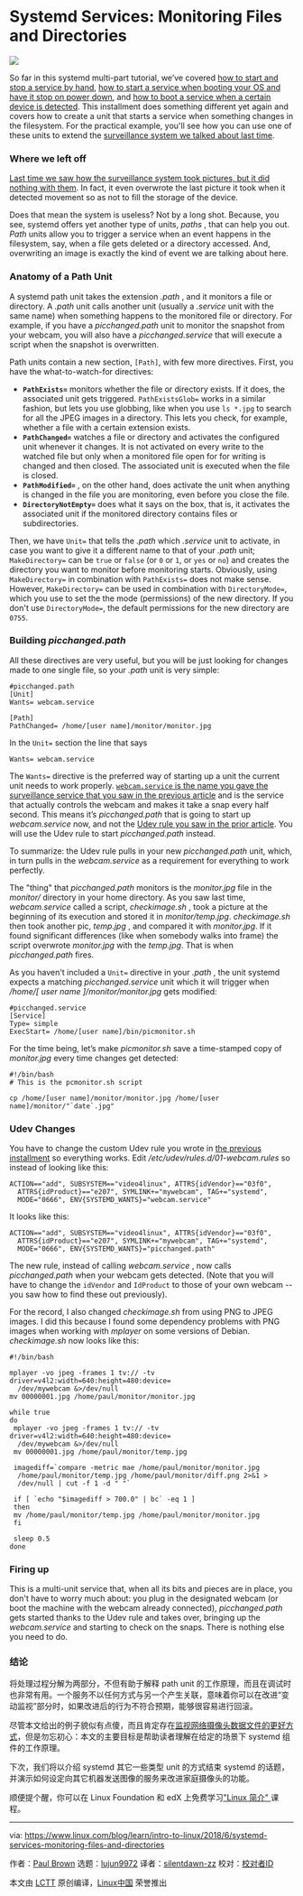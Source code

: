 Systemd Services: Monitoring Files and Directories
======

![](https://www.linux.com/sites/lcom/files/styles/rendered_file/public/systemd-filesystem.png?itok=iGjxwoJR)

So far in this systemd multi-part tutorial, we’ve covered [how to start and stop a service by hand][1], [how to start a service when booting your OS and have it stop on power down][2], and [how to boot a service when a certain device is detected][3]. This installment does something different yet again and covers how to create a unit that starts a service when something changes in the filesystem. For the practical example, you'll see how you can use one of these units to extend the [surveillance system we talked about last time][4].

### Where we left off

[Last time we saw how the surveillance system took pictures, but it did nothing with them][3]. In fact, it even overwrote the last picture it took when it detected movement so as not to fill the storage of the device.

Does that mean the system is useless? Not by a long shot. Because, you see, systemd offers yet another type of units, _paths_ , that can help you out. _Path_ units allow you to trigger a service when an event happens in the filesystem, say, when a file gets deleted or a directory accessed. And, overwriting an image is exactly the kind of event we are talking about here.

### Anatomy of a Path Unit

A systemd path unit takes the extension _.path_ , and it monitors a file or directory. A _.path_ unit calls another unit (usually a _.service_ unit with the same name) when something happens to the monitored file or directory. For example, if you have a _picchanged.path_ unit to monitor the snapshot from your webcam, you will also have a _picchanged.service_ that will execute a script when the snapshot is overwritten.

Path units contain a new section, `[Path]`, with few more directives. First, you have the what-to-watch-for directives:

  * **`PathExists=`** monitors whether the file or directory exists. If it does, the associated unit gets triggered. `PathExistsGlob=` works in a similar fashion, but lets you use globbing, like when you use `ls *.jpg` to search for all the JPEG images in a directory. This lets you check, for example, whether a file with a certain extension exists.
  * **`PathChanged=`** watches a file or directory and activates the configured unit whenever it changes. It is not activated on every write to the watched file but only when a monitored file open for for writing is changed and then closed. The associated unit is executed when the file is closed.
  * **`PathModified=`** , on the other hand, does activate the unit when anything is changed in the file you are monitoring, even before you close the file.
  * **`DirectoryNotEmpty=`** does what it says on the box, that is, it activates the associated unit if the monitored directory contains files or subdirectories.



Then, we have `Unit=` that tells the _.path_ which _.service_ unit to activate, in case you want to give it a different name to that of your _.path_ unit; `MakeDirectory=` can be `true` or `false` (or `0` or `1`, or `yes` or `no`) and creates the directory you want to monitor before monitoring starts. Obviously, using `MakeDirectory=` in combination with `PathExists=` does not make sense. However, `MakeDirectory=` can be used in combination with `DirectoryMode=`, which you use to set the the mode (permissions) of the new directory. If you don't use `DirectoryMode=`, the default permissions for the new directory are `0755`.

### Building _picchanged.path_

All these directives are very useful, but you will be just looking for changes made to one single file, so your _.path_ unit is very simple:

```
#picchanged.path
[Unit]
Wants= webcam.service

[Path]
PathChanged= /home/[user name]/monitor/monitor.jpg
```

In the `Unit=` section the line that says

```
Wants= webcam.service
```

The `Wants=` directive is the preferred way of starting up a unit the current unit needs to work properly. [`webcam.service` is the name you gave the surveillance service that you saw in the previous article][3] and is the service that actually controls the webcam and makes it take a snap every half second. This means it’s _picchanged.path_ that is going to start up _webcam.service_ now, and not the [Udev rule you saw in the prior article][3]. You will use the Udev rule to start _picchanged.path_ instead.

To summarize: the Udev rule pulls in your new _picchanged.path_ unit, which, in turn pulls in the _webcam.service_ as a requirement for everything to work perfectly.

The "thing" that _picchanged.path_ monitors is the _monitor.jpg_ file in the _monitor/_ directory in your home directory. As you saw last time, _webcam.service_ called a script, _checkimage.sh_ , took a picture at the beginning of its execution and stored it in _monitor/temp.jpg_. _checkimage.sh_ then took another pic, _temp.jpg_ , and compared it with _monitor.jpg_. If it found significant differences (like when somebody walks into frame) the script overwrote _monitor.jpg_ with the _temp.jpg_. That is when _picchanged.path_ fires.

As you haven't included a `Unit=` directive in your _.path_ , the unit systemd expects a matching _picchanged.service_ unit which it will trigger when _/home/[ _user name_ ]/monitor/monitor.jpg_ gets modified:

```
#picchanged.service
[Service]
Type= simple
ExecStart= /home/[user name]/bin/picmonitor.sh
```

For the time being, let’s make _picmonitor.sh_ save a time-stamped copy of _monitor.jpg_ every time changes get detected:

```
#!/bin/bash
# This is the pcmonitor.sh script

cp /home/[user name]/monitor/monitor.jpg /home/[user name]/monitor/"`date`.jpg"
```

### Udev Changes

You have to change the custom Udev rule you wrote in [the previous installment][3] so everything works. Edit _/etc/udev/rules.d/01-webcam.rules_ so instead of looking like this:

```
ACTION=="add", SUBSYSTEM=="video4linux", ATTRS{idVendor}=="03f0",
  ATTRS{idProduct}=="e207", SYMLINK+="mywebcam", TAG+="systemd",
  MODE="0666", ENV{SYSTEMD_WANTS}="webcam.service"
```

It looks like this:

```
ACTION=="add", SUBSYSTEM=="video4linux", ATTRS{idVendor}=="03f0",
  ATTRS{idProduct}=="e207", SYMLINK+="mywebcam", TAG+="systemd",
  MODE="0666", ENV{SYSTEMD_WANTS}="picchanged.path"
```

The new rule, instead of calling _webcam.service_ , now calls _picchanged.path_ when your webcam gets detected. (Note that you will have to change the `idVendor` and `IdProduct` to those of your own webcam -- you saw how to find these out previously).

For the record, I also changed _checkimage.sh_ from using PNG to JPEG images. I did this because I found some dependency problems with PNG images when working with _mplayer_ on some versions of Debian. _checkimage.sh_ now looks like this:

```
#!/bin/bash

mplayer -vo jpeg -frames 1 tv:// -tv driver=v4l2:width=640:height=480:device=
  /dev/mywebcam &>/dev/null
mv 00000001.jpg /home/paul/monitor/monitor.jpg

while true
do
 mplayer -vo jpeg -frames 1 tv:// -tv driver=v4l2:width=640:height=480:device=
  /dev/mywebcam &>/dev/null
 mv 00000001.jpg /home/paul/monitor/temp.jpg

 imagediff=`compare -metric mae /home/paul/monitor/monitor.jpg
  /home/paul/monitor/temp.jpg /home/paul/monitor/diff.png 2>&1 >
  /dev/null | cut -f 1 -d " "`

 if [ `echo "$imagediff > 700.0" | bc` -eq 1 ]
 then
 mv /home/paul/monitor/temp.jpg /home/paul/monitor/monitor.jpg
 fi

 sleep 0.5
done
```

### Firing up

This is a multi-unit service that, when all its bits and pieces are in place, you don't have to worry much about: you plug in the designated webcam (or boot the machine with the webcam already connected), _picchanged.path_ gets started thanks to the Udev rule and takes over, bringing up the _webcam.service_ and starting to check on the snaps. There is nothing else you need to do.

### 结论

将处理过程分解为两部分，不但有助于解释 path unit 的工作原理，而且在调试时也非常有用。一个服务不以任何方式与另一个产生关联，意味着你可以在改进“变动监视”部分时，如果改进后的行为不符合预期，能够很容易进行回滚。

尽管本文给出的例子貌似有点傻，而且肯定存在[监视网络摄像头数据文件的更好方式][5]，但是勿忘初心：本文的主要目标是帮助读者理解在给定的场景下 systemd 组件的工作原理。

下次，我们将以介绍 systemd 其它一些类型 unit 的方式结束 systemd 的话题，并演示如何设定向其它机器发送图像的服务来改进家庭摄像头的功能。

顺便提个醒，你可以在 Linux Foundation 和 edX 上免费学习["Linux 简介" ][6]课程。

--------------------------------------------------------------------------------

via: https://www.linux.com/blog/learn/intro-to-linux/2018/6/systemd-services-monitoring-files-and-directories

作者：[Paul Brown][a]
选题：[lujun9972][b]
译者：[silentdawn-zz](https://github.com/译者ID)
校对：[校对者ID](https://github.com/校对者ID)

本文由 [LCTT](https://github.com/LCTT/TranslateProject) 原创编译，[Linux中国](https://linux.cn/) 荣誉推出

[a]: https://www.linux.com/users/bro66
[b]: https://github.com/lujun9972
[1]: https://www.linux.com/blog/learn/intro-to-linux/2018/5/writing-systemd-services-fun-and-profit
[2]: https://www.linux.com/blog/learn/2018/5/systemd-services-beyond-starting-and-stopping
[3]: https://www.linux.com/blog/intro-to-linux/2018/6/systemd-services-reacting-change
[4]: https://www.linux.com/blog/learn/intro-to-linux/2018/6/systemd-services-monitoring-files-and-directories
[5]: https://www.linux.com/learn/how-operate-linux-spycams-motion
[6]: https://training.linuxfoundation.org/linux-courses/system-administration-training/introduction-to-linux
